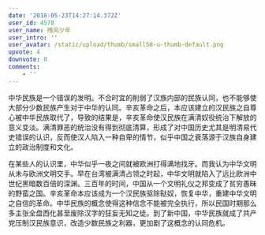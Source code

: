 ```yaml
---
date: '2018-05-23T14:27:14.372Z'
user_id: 4578
user_name: 拽风少年
user_intro: ''
user_avatar: /static/upload/thumb/small50-u-thumb-default.png
upvote: 4
downvote: 0
comments:
    - ''
---
```


中华民族是一个错误的发明。不合时宜的削弱了汉族内部的民族认同，也不能够使大部分少数民族产生对于中华的认同。辛亥革命之后，本应该建立的汉民族之自尊心被中华民族取代了，导致的结果是，辛亥革命使汉民族在满清奴役统治下解放的意义变淡。满清罪恶的统治没有得到彻底清算，形成了对中国历史尤其是明清易代史错误的认识，反而使汉人陷入一种自卑的情节，似乎中国之衰落源于汉族自身建立的政治制度和文化。

在某些人的认识里，中华似乎一夜之间就被欧洲打得满地找牙。而我认为中华文明从未与欧洲文明交手。早在台湾被满清占领之时起，中华文明就陷入了远比欧洲中世纪黑暗数百倍的深渊。三百年的时间，中国从一个文明礼仪之邦变成了贫穷愚昧的野蛮之国。辛亥革命本应该成为一个汉民族驱除鞑奴，恢复中华，重建中华文明之自信的革命。中华民族的概念使得这种信念不能被完全执行，所以民国时期那么多主张全盘西化甚至废除汉字的狂妄无知之徒。到了新中国，中华民族就成了共产党压制汉民族意识，改造少数民族之利器，更加剧了这概念的认同危机。
